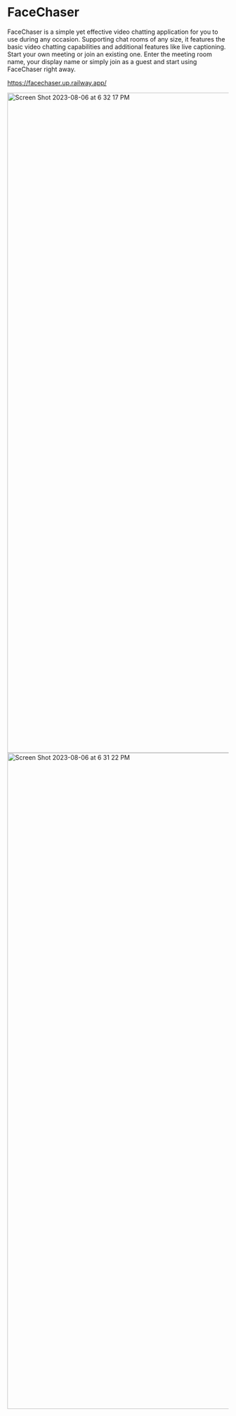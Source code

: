 # FaceChaser

FaceChaser is a simple yet effective video chatting application for you to use during any occasion. Supporting chat rooms of any size, it features the basic video chatting capabilities and additional features like live captioning. Start your own meeting or join an existing one. Enter the meeting room name, your display name or simply join as a guest and start using FaceChaser right away.

https://facechaser.up.railway.app/

<img width="1500" alt="Screen Shot 2023-08-06 at 6 32 17 PM" src="https://github.com/dylanwang0/FaceChaser/assets/85854228/00b58cd4-615c-4dac-ac1b-c6ac5366471c">

<img width="1491" alt="Screen Shot 2023-08-06 at 6 31 22 PM" src="https://github.com/dylanwang0/FaceChaser/assets/85854228/ca8af98e-1d65-41d7-b140-483c03b23621">


